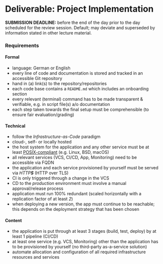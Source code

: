 Deliverable: Project Implementation
===================================


__SUBMISSION DEADLINE:__ before the end of the day prior to the day scheduled for the review session.
    Default; may deviate and superseded by information stated in other lecture material.


### Requirements

#### Formal

* language: German or English
* every line of code and documentation is stored and tracked in an accessible Git repository
* hand in (a) link(s) to the repository/repositories
* each code base contains a `README.md` which includes an onboarding section
* every relevant (terminal) command has to be made transparent & verifiable, e.g. in script file(s) a/o documentation
* each step taken towards the final setup must be comprehensible (to ensure fair evaluation/grading)


#### Technical

* follow the *Infrastructure-as-Code* paradigm
* cloud-, self- or locally hosted
* the host system for the application and any other service must be at least
  [POSIX-compliant](https://en.wikipedia.org/wiki/POSIX#POSIX-oriented_operating_systems)
  (e.g. Linux, BSD, macOS)
* all relevant services (VCS, CI/CD, App, Monitoring) need to be accessible via FQDN
* the application and each service provisioned by yourself must be served via _HTTP**S**_ (HTTP over TLS)
* CI is only triggered through a change in the VCS
* CD to the *production* environment must involve a manual approval/release process
* application must run 100% redundant (scaled horizontally with a replication factor of at least *2*)
* when deploying a new version, the app must continue to be reachable; this depends on the deployment
  strategy that has been chosen


#### Content

* the application is put through at least 3 stages (build, test, deploy) by at least 1 pipeline (CI/CD)
* at least one service (e.g. VCS, Monitoring) other than the application has to be provisioned by yourself (no
  third-party as-a-service solution)
* automate allocation and configuration of all required infrastructure resources and services
